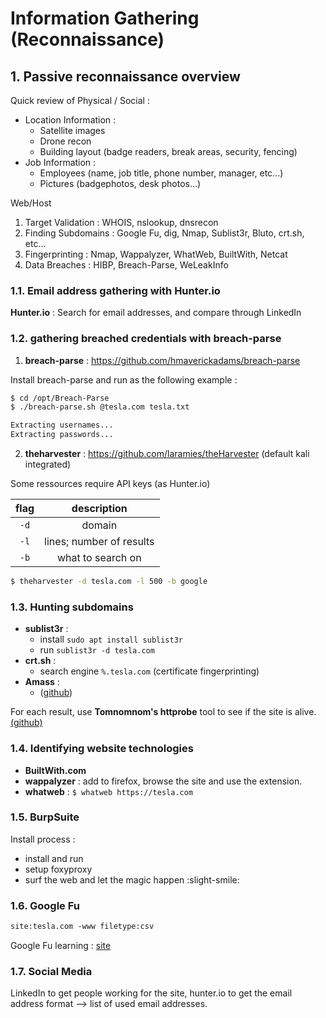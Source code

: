 # Information Gathering (Reconnaissance)

## 1. Passive reconnaissance overview

Quick review of Physical / Social :

  - Location Information : 
    - Satellite images
    - Drone recon
    - Building layout (badge readers, break areas, security, fencing)
  - Job Information : 
    - Employees (name, job title, phone number, manager, etc...)
    - Pictures (badgephotos, desk photos...)

Web/Host

1. Target Validation : WHOIS, nslookup, dnsrecon
2. Finding Subdomains : Google Fu, dig, Nmap, Sublist3r, Bluto, crt.sh, etc...
3. Fingerprinting : Nmap, Wappalyzer, WhatWeb, BuiltWith, Netcat
4. Data Breaches : HIBP, Breach-Parse, WeLeakInfo

### 1.1. Email address gathering with Hunter.io

**Hunter.io** : Search for email addresses, and compare through LinkedIn

### 1.2. gathering breached credentials with breach-parse

1. **breach-parse** : <https://github.com/hmaverickadams/breach-parse>

Install breach-parse and run as the following example :

```sh
$ cd /opt/Breach-Parse
$ ./breach-parse.sh @tesla.com tesla.txt

Extracting usernames...
Extracting passwords...
```

2. **theharvester** : <https://github.com/laramies/theHarvester> (default kali integrated)

Some ressources require API keys (as Hunter.io)

flag|description
:-:|:-:
`-d`|domain
`-l`|lines; number of results
`-b`|what to search on

```sh
$ theharvester -d tesla.com -l 500 -b google
```

### 1.3. Hunting subdomains

- **sublist3r** :
  - install `sudo apt install sublist3r`
  - run `sublist3r -d tesla.com`
- **crt.sh** :
  - search engine `%.tesla.com` (certificate fingerprinting)
- **Amass** :
  - ([github](<https://github.com/OWASP/Amass>))

For each result, use **Tomnomnom's httprobe** tool to see if the site is alive. [(github)](<https://github.com/tomnomnom/httprobe>)

### 1.4. Identifying website technologies

- **BuiltWith.com** 
- **wappalyzer** : add to firefox, browse the site and use the extension.
- **whatweb** : `$ whatweb https://tesla.com`

### 1.5. BurpSuite

Install process :

- install and run
- setup foxyproxy
- surf the web and let the magic happen :slight-smile:

### 1.6. Google Fu

```txt
site:tesla.com -www filetype:csv
```

Google Fu learning : [site](<https://www.backupassist.com/blog/improving-your-google-fu-how-to-find-anything-you-want>)

### 1.7. Social Media

LinkedIn to get people working for the site, hunter.io to get the email address format --> list of used email addresses.